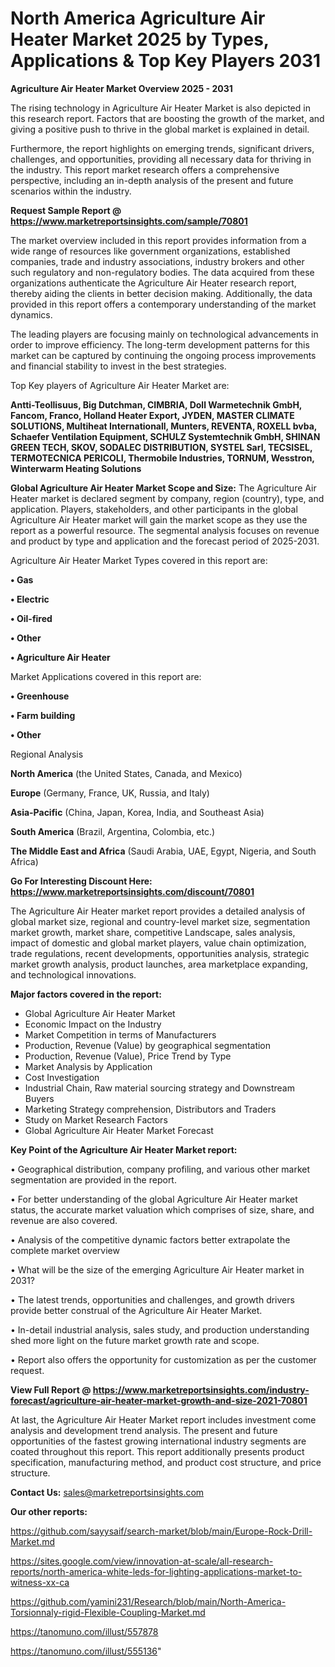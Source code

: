 # North America Agriculture Air Heater Market 2025 by Types, Applications & Top Key Players 2031

<Strong> Agriculture Air Heater Market Overview 2025 - 2031</strong>

The rising technology in Agriculture Air Heater Market is also depicted in this research report. Factors that are boosting the growth of the market, and giving a positive push to thrive in the global market is explained in detail.

Furthermore, the report highlights on emerging trends, significant drivers, challenges, and opportunities, providing all necessary data for thriving in the industry. This report market research offers a comprehensive perspective, including an in-depth analysis of the present and future scenarios within the industry.

<strong>Request Sample Report @ <a href=https://www.marketreportsinsights.com/sample/70801>https://www.marketreportsinsights.com/sample/70801</a></strong>

The market overview included in this report provides information from a wide range of resources like government organizations, established companies, trade and industry associations, industry brokers and other such regulatory and non-regulatory bodies. The data acquired from these organizations authenticate the Agriculture Air Heater research report, thereby aiding the clients in better decision making. Additionally, the data provided in this report offers a contemporary understanding of the market dynamics.

The leading players are focusing mainly on technological advancements in order to improve efficiency. The long-term development patterns for this market can be captured by continuing the ongoing process improvements and financial stability to invest in the best strategies.

Top Key players of Agriculture Air Heater Market are:

<strong>Antti-Teollisuus, Big Dutchman, CIMBRIA, Doll Warmetechnik GmbH, Fancom, Franco, Holland Heater Export, JYDEN, MASTER CLIMATE SOLUTIONS, Multiheat Internationall, Munters, REVENTA, ROXELL bvba, Schaefer Ventilation Equipment, SCHULZ Systemtechnik GmbH, SHINAN GREEN TECH, SKOV, SODALEC DISTRIBUTION, SYSTEL Sarl, TECSISEL, TERMOTECNICA PERICOLI, Thermobile Industries, TORNUM, Wesstron, Winterwarm Heating Solutions</strong>

<strong><b>Global Agriculture Air Heater Market Scope and Size:</b></strong>
The Agriculture Air Heater market is declared segment by company, region (country), type, and application. Players, stakeholders, and other participants in the global Agriculture Air Heater market will gain the market scope as they use the report as a powerful resource. The segmental analysis focuses on revenue and product by type and application and the forecast period of 2025-2031.

Agriculture Air Heater Market Types covered in this report are:

<strong>• Gas

• Electric

• Oil-fired 

• Other

• Agriculture Air Heater</strong>

Market Applications covered in this report are:

<strong>• Greenhouse

• Farm building

• Other</strong> 

Regional Analysis

<strong>North America</strong> (the United States, Canada, and Mexico)

<strong>Europe</strong> (Germany, France, UK, Russia, and Italy)

<strong>Asia-Pacific</strong> (China, Japan, Korea, India, and Southeast Asia)

<strong>South America</strong> (Brazil, Argentina, Colombia, etc.)

<strong>The Middle East and Africa</strong> (Saudi Arabia, UAE, Egypt, Nigeria, and South Africa)

<strong>Go For Interesting Discount Here: <a href=https://www.marketreportsinsights.com/discount/70801>https://www.marketreportsinsights.com/discount/70801</a></strong>

The Agriculture Air Heater market report provides a detailed analysis of global market size, regional and country-level market size, segmentation market growth, market share, competitive Landscape, sales analysis, impact of domestic and global market players, value chain optimization, trade regulations, recent developments, opportunities analysis, strategic market growth analysis, product launches, area marketplace expanding, and technological innovations.

<strong><b>Major factors covered in the report:</b></strong>
<ul>
  <li>Global Agriculture Air Heater Market </li>
  <li>Economic Impact on the Industry</li>
  <li>Market Competition in terms of Manufacturers</li>
  <li>Production, Revenue (Value) by geographical segmentation</li>
  <li>Production, Revenue (Value), Price Trend by Type</li>
  <li>Market Analysis by Application</li>
  <li>Cost Investigation</li>
  <li>Industrial Chain, Raw material sourcing strategy and Downstream Buyers</li>
  <li>Marketing Strategy comprehension, Distributors and Traders</li>
  <li>Study on Market Research Factors</li>
  <li>Global Agriculture Air Heater Market Forecast</li>
</ul>

<strong><b>Key Point of the Agriculture Air Heater Market report:</b></strong>

• Geographical distribution, company profiling, and various other market segmentation are provided in the report.

• For better understanding of the global Agriculture Air Heater market status, the accurate market valuation which comprises of size, share, and revenue are also covered.

• Analysis of the competitive dynamic factors better extrapolate the complete market overview

• What will be the size of the emerging Agriculture Air Heater market in 2031?

• The latest trends, opportunities and challenges, and growth drivers provide better construal of the Agriculture Air Heater Market.

• In-detail industrial analysis, sales study, and production understanding shed more light on the future market growth rate and scope.

• Report also offers the opportunity for customization as per the customer request.

<strong><b>View Full Report @ <a href=https://www.marketreportsinsights.com/industry-forecast/agriculture-air-heater-market-growth-and-size-2021-70801>https://www.marketreportsinsights.com/industry-forecast/agriculture-air-heater-market-growth-and-size-2021-70801</a></b></strong>


At last, the Agriculture Air Heater Market report includes investment come analysis and development trend analysis. The present and future opportunities of the fastest growing international industry segments are coated throughout this report. This report additionally presents product specification, manufacturing method, and product cost structure, and price structure.

<strong>Contact Us:</strong>
sales@marketreportsinsights.com

<strong>Our other reports:</strong>

<a href=https://github.com/sayysaif/search-market/blob/main/Europe-Rock-Drill-Market.md>https://github.com/sayysaif/search-market/blob/main/Europe-Rock-Drill-Market.md</a>

<a href=https://sites.google.com/view/innovation-at-scale/all-research-reports/north-america-white-leds-for-lighting-applications-market-to-witness-xx-ca>https://sites.google.com/view/innovation-at-scale/all-research-reports/north-america-white-leds-for-lighting-applications-market-to-witness-xx-ca</a>

<a href=https://github.com/yamini231/Research/blob/main/North-America-Torsionnaly-rigid-Flexible-Coupling-Market.md>https://github.com/yamini231/Research/blob/main/North-America-Torsionnaly-rigid-Flexible-Coupling-Market.md</a>

<a href=https://tanomuno.com/illust/557878>https://tanomuno.com/illust/557878</a>

<a href=https://tanomuno.com/illust/555136>https://tanomuno.com/illust/555136</a>"
